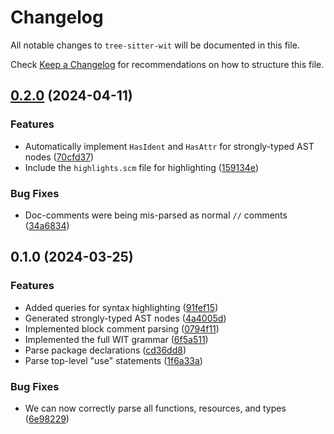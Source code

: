 # Changelog

All notable changes to `tree-sitter-wit` will be documented in this file.

Check [Keep a Changelog](http://keepachangelog.com/) for recommendations on how to structure this file.


## [0.2.0](https://github.com/Michael-F-Bryan/wit-lsp/compare/tree-sitter-wit-v0.1.0...tree-sitter-wit-v0.2.0) (2024-04-11)


### Features

* Automatically implement `HasIdent` and `HasAttr` for strongly-typed AST nodes ([70cfd37](https://github.com/Michael-F-Bryan/wit-lsp/commit/70cfd37f3a0e488b6dd19d2f80e088f702aff313))
* Include the `highlights.scm` file for highlighting ([159134e](https://github.com/Michael-F-Bryan/wit-lsp/commit/159134e6ce45ca24deca7022d956964f0fbca97b))


### Bug Fixes

* Doc-comments were being mis-parsed as normal `//` comments ([34a6834](https://github.com/Michael-F-Bryan/wit-lsp/commit/34a6834ebfc387b8c90c6220031c0e175ec4950c))

## 0.1.0 (2024-03-25)


### Features

* Added queries for syntax highlighting ([91fef15](https://github.com/Michael-F-Bryan/wit-lsp/commit/91fef1530e437ed78112ba736fe80f5f83d7cad5))
* Generated strongly-typed AST nodes ([4a4005d](https://github.com/Michael-F-Bryan/wit-lsp/commit/4a4005d873aafd7649250a60d090ddc5e2212ffa))
* Implemented block comment parsing ([0794f11](https://github.com/Michael-F-Bryan/wit-lsp/commit/0794f11175734f39ac8dfe77177eceeb41ebe35d))
* Implemented the full WIT grammar ([6f5a511](https://github.com/Michael-F-Bryan/wit-lsp/commit/6f5a5111d4a2f59feec0b13d39dc28aa4739ba54))
* Parse package declarations ([cd36dd8](https://github.com/Michael-F-Bryan/wit-lsp/commit/cd36dd88ab7d8d0f3416e1874636c3c260866f90))
* Parse top-level "use" statements ([1f6a33a](https://github.com/Michael-F-Bryan/wit-lsp/commit/1f6a33a95dbf808c0309807ccfdacb7588965931))


### Bug Fixes

* We can now correctly parse all functions, resources, and types ([6e98229](https://github.com/Michael-F-Bryan/wit-lsp/commit/6e982299086c58d119f19e7cffd3b8fef4e78635))

